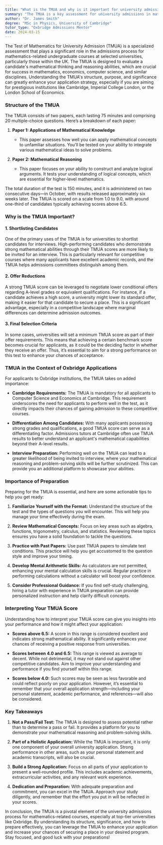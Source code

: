 ```yaml
---
title: "What is the TMUA and why is it important for university admissions?"
summary: "The TMUA is a key assessment for university admissions in math-related courses, evaluating essential mathematical thinking and reasoning skills."
author: "Dr. James Smith"
degree: "MSc in Physics, University of Cambridge"
tutor_type: "Oxbridge Admissions Mentor"
date: 2024-03-15
---
```


The Test of Mathematics for University Admission (TMUA) is a specialized assessment that plays a significant role in the admissions process for mathematics-related undergraduate courses at selected universities, particularly those within the UK. The TMUA is designed to evaluate a candidate's mathematical thinking and reasoning abilities, which are crucial for success in mathematics, economics, computer science, and similar disciplines. Understanding the TMUA's structure, purpose, and significance can greatly enhance your application strategy, especially if you are aiming for prestigious institutions like Cambridge, Imperial College London, or the London School of Economics.

### Structure of the TMUA

The TMUA consists of two papers, each lasting 75 minutes and comprising 20 multiple-choice questions. Here’s a breakdown of each paper:

1. **Paper 1: Applications of Mathematical Knowledge**
   - This paper assesses how well you can apply mathematical concepts to unfamiliar situations. You'll be tested on your ability to integrate various mathematical ideas to solve problems.

2. **Paper 2: Mathematical Reasoning**
   - This paper focuses on your ability to construct and analyze logical arguments. It tests your understanding of logical concepts, which are essential for higher-level mathematics.

The total duration of the test is 150 minutes, and it is administered on two consecutive days—in October, with results released approximately six weeks later. The TMUA is scored on a scale from 1.0 to 9.0, with around one-third of candidates typically achieving scores above 6.5. 

### Why is the TMUA Important?

#### 1. **Shortlisting Candidates**

One of the primary uses of the TMUA is for universities to shortlist candidates for interviews. High-performing candidates who demonstrate strong mathematical abilities through their TMUA scores are more likely to be invited for an interview. This is particularly relevant for competitive courses where many applicants have excellent academic records, and the TMUA helps admissions committees distinguish among them.

#### 2. **Offer Reductions**

A strong TMUA score can be leveraged to negotiate lower conditional offers regarding A-level grades or equivalent qualifications. For instance, if a candidate achieves a high score, a university might lower its standard offer, making it easier for that candidate to secure a place. This is a significant advantage, especially in a competitive landscape where marginal differences can determine admission outcomes.

#### 3. **Final Selection Criteria**

In some cases, universities will set a minimum TMUA score as part of their offer requirements. This means that achieving a certain benchmark score becomes crucial for applicants, as it could be the deciding factor in whether they receive an offer. Thus, it’s essential to aim for a strong performance on this test to enhance your chances of acceptance.

### TMUA in the Context of Oxbridge Applications

For applicants to Oxbridge institutions, the TMUA takes on added importance:

- **Cambridge Requirements:** The TMUA is mandatory for all applicants to Computer Science and Economics at Cambridge. This requirement underscores the need for applicants to perform well in the test, as it directly impacts their chances of gaining admission to these competitive courses.

- **Differentiation Among Candidates:** With many applicants possessing strong grades and qualifications, a good TMUA score can serve as a differentiating factor. Admissions tutors at Cambridge often use TMUA results to better understand an applicant's mathematical capabilities beyond their A-level results.

- **Interview Preparation:** Performing well on the TMUA can lead to a greater likelihood of being invited to interview, where your mathematical reasoning and problem-solving skills will be further scrutinized. This can provide you an additional platform to showcase your abilities.

### Importance of Preparation

Preparing for the TMUA is essential, and here are some actionable tips to help you get ready:

1. **Familiarize Yourself with the Format:** Understand the structure of the test and the types of questions you will encounter. This will help you manage your time effectively during the exam.

2. **Review Mathematical Concepts:** Focus on key areas such as algebra, functions, trigonometry, calculus, and statistics. Reviewing these topics ensures you have a solid foundation to tackle the questions.

3. **Practice with Past Papers:** Use past TMUA papers to simulate test conditions. This practice will help you get accustomed to the question style and improve your timing.

4. **Develop Mental Arithmetic Skills:** As calculators are not permitted, enhancing your mental calculation skills is crucial. Regular practice in performing calculations without a calculator will boost your confidence.

5. **Consider Professional Guidance:** If you find self-study challenging, hiring a tutor with experience in TMUA preparation can provide personalized instruction and help clarify difficult concepts.

### Interpreting Your TMUA Score

Understanding how to interpret your TMUA score can give you insights into your performance and how it might affect your application:

- **Scores above 6.5:** A score in this range is considered excellent and indicates strong mathematical ability. It significantly enhances your chances of receiving a positive response from universities.

- **Scores between 4.0 and 6.5:** This range is viewed as average to decent. While not detrimental, it may not stand out against other competitive candidates. Aim to improve your understanding and performance if you find yourself within this range.

- **Scores below 4.0:** Such scores may be seen as less favorable and could reflect poorly on your application. However, it’s essential to remember that your overall application strength—including your personal statement, academic performance, and references—will also be considered.

### Key Takeaways

1. **Not a Pass/Fail Test:** The TMUA is designed to assess potential rather than to determine a pass or fail. It provides a platform for you to demonstrate your mathematical reasoning and problem-solving skills.

2. **Part of a Holistic Application:** While the TMUA is important, it is only one component of your overall university application. Strong performance in other areas, such as your personal statement and academic transcripts, will also be crucial.

3. **Build a Strong Application:** Focus on all parts of your application to present a well-rounded profile. This includes academic achievements, extracurricular activities, and any relevant work experience.

4. **Dedication and Preparation:** With adequate preparation and commitment, you can excel in the TMUA. Approach your study diligently, and remember that the effort you put in will be reflected in your scores.

In conclusion, the TMUA is a pivotal element of the university admissions process for mathematics-related courses, especially at top-tier universities like Oxbridge. By understanding its structure, significance, and how to prepare effectively, you can leverage the TMUA to enhance your application and increase your chances of securing a place in your desired program. Stay focused, and good luck with your preparations!
    